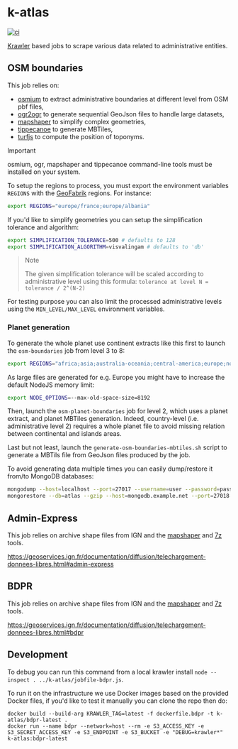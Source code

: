 # k-atlas

[![ci](https://github.com/kalisio/k-centipede/actions/workflows/main.yaml/badge.svg)](https://github.com/kalisio/k-centipede/actions/workflows/main.yaml)

[Krawler](https://kalisio.github.io/krawler/) based jobs to scrape various data related to administrative entities.

## OSM boundaries

This job relies on:
- [osmium](https://osmcode.org/osmium-tool) to extract administrative boundaries at different level from OSM pbf files,
- [ogr2ogr](https://gdal.org/programs/ogr2ogr.html) to generate sequential GeoJson files to handle large datasets,
- [mapshaper](https://github.com/mbloch/mapshaper) to simplify complex geometries,
- [tippecanoe](https://github.com/felt/tippecanoe) to generate MBTiles,
- [turfjs](https://turfjs.org/) to compute the position of toponyms.

> [!IMPORTANT]  
> osmium, ogr, mapshaper and tippecanoe command-line tools must be installed on your system. 

To setup the regions to process, you must export the environment variables `REGIONS` with the [GeoFabrik](https://download.geofabrik.de/) regions. For instance:
```bash
export REGIONS="europe/france;europe/albania"
```

If you'd like to simplify geometries you can setup the simplification tolerance and algorithm:
```bash
export SIMPLIFICATION_TOLERANCE=500 # defaults to 128
export SIMPLIFICATION_ALGORITHM=visvalingam # defaults to 'db'
```

> Note
>
> The given simplification tolerance will be scaled according to administrative level using this formula: `tolerance at level N = tolerance / 2^(N-2)`

For testing purpose you can also limit the processed administrative levels using the `MIN_LEVEL/MAX_LEVEL` environment variables.

### Planet generation

To generate the whole planet use continent extracts like this first to launch the `osm-boundaries` job from level 3 to 8:
```bash
export REGIONS="africa;asia;australia-oceania;central-america;europe;north-america;south-america"
```

As large files are generated for e.g. Europe you might have to increase the default NodeJS memory limit:
```bash
export NODE_OPTIONS=--max-old-space-size=8192
```

Then, launch the `osm-planet-boundaries` job for level 2, which uses a planet extract, and planet MBTiles generation. Indeed, country-level (i.e. administrative level 2) requires a whole planet file to avoid missing relation between continental and islands areas.

Last but not least, launch the `generate-osm-boundaries-mbtiles.sh` script to generate a MBTils file from GeoJson files produced by the job.

To avoid generating data multiple times you can easily dump/restore it from/to MongoDB databases:
```bash
mongodump --host=localhost --port=27017 --username=user --password=password --db=atlas --collection=osm-boundaries --gzip --out dump
mongorestore --db=atlas --gzip --host=mongodb.example.net --port=27018 --username=user --password=password dump/atlas
```

## Admin-Express

This job relies on archive shape files from IGN and the [mapshaper](https://github.com/mbloch/mapshaper) and [7z](https://www.7-zip.org/download.html) tools.

https://geoservices.ign.fr/documentation/diffusion/telechargement-donnees-libres.html#admin-express

## BDPR

This job relies on archive shape files from IGN and the [mapshaper](https://github.com/mbloch/mapshaper) and [7z](https://www.7-zip.org/download.html) tools.

https://geoservices.ign.fr/documentation/diffusion/telechargement-donnees-libres.html#bdpr

## Development

To debug you can run this command from a local krawler install `node --inspect . ../k-atlas/jobfile-bdpr.js`.

To run it on the infrastructure we use Docker images based on the provided Docker files, if you'd like to test it manually you can clone the repo then do:
```
docker build --build-arg KRAWLER_TAG=latest -f dockerfile.bdpr -t k-atlas/bdpr-latest .
docker run --name bdpr --network=host --rm -e S3_ACCESS_KEY -e S3_SECRET_ACCESS_KEY -e S3_ENDPOINT -e S3_BUCKET -e "DEBUG=krawler*" k-atlas:bdpr-latest
```
